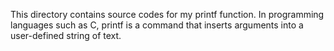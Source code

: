 This directory contains source codes for my printf function.
In programming languages such as C, printf is a command that inserts arguments into a user-defined string of text.
